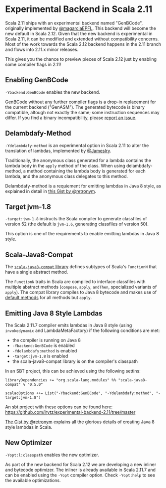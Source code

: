 # Experimental Backend in Scala 2.11

Scala 2.11 ships with an experimental backend named "GenBCode", originally implemented by [@magarciaEPFL](https://github.com/magarciaEPFL).
This backend will become the new default in Scala 2.12.
Given that the new backend is experimental in Scala 2.11, it can be modified and extended without compatibility concerns.
Most of the work towards the Scala 2.12 backend happens in the 2.11 branch and flows into 2.11.x minor releases.

This gives you the chance to preview pieces of Scala 2.12 just by enabling some compiler flags in 2.11!

## Enabling GenBCode

`-Ybackend:GenBCode` enables the new backend.

GenBCode without any further compiler flags is a drop-in replacement for the current backend ("GenASM").
The generated bytecode is binary compatible, altough not exactly the same; some instruction sequences may differ.
If you find a binary incompatibility, please [report an issue](https://issues.scala-lang.org/secure/Dashboard.jspa).

## Delambdafy-Method

`-Ydelambdafy:method` is an experimental option in Scala 2.11 to alter the translation of lambdas, implemented by [@JamesIry](https://github.com/JamesIry).

Traditionally, the anonymous class generated for a lambda contains the lambda body in the `apply` method of the class.
When using delambdafy-method, a method containing the lambda body is generated for each lambda, and the anonymous class delegates to this method.

Delambdafy-method is a requiement for emitting lambdas in Java 8 style, as explained in detail in [this Gist by @retronym](https://gist.github.com/retronym/0178c212e4bacffed568).

## Target jvm-1.8

`-target:jvm-1.8` instructs the Scala compiler to generate classfiles of version 52 (the default is `jvm-1.6`, generating classfiles of version 50).

This option is one of the requirements to enable emitting lambdas in Java 8 style.

## Scala-Java8-Compat

The [`scala-java8-compat` library](https://github.com/scala/scala-java8-compat) defines subtypes of Scala's `FunctionN` that have a single abstract method. 

The `FunctionN` traits in Scala are compiled to interface classfiles with multiple abstract methods (`compose`, `apply`, `andThen`, specialized variants of `apply`).
The compat library compiles to Java 8 bytecode and makes use of [default methods](https://docs.oracle.com/javase/tutorial/java/IandI/defaultmethods.html) for all methods but `apply`.

## Emitting Java 8 Style Lambdas

The Scala 2.11.7 compiler emits lambdas in Java 8 style (using `invokedynamic` and LambdaMetaFactory) if the following conditions are met:
  - the compiler is running on Java 8
  - `-Ybackend:GenBCode` is enabled
  - `-Ydelambdafy:method` is enabled
  - `-target:jvm-1.8` is enabled
  - the scala-java8-compat library is on the compiler's classpath

In an SBT project, this can be achieved using the following settins:

    libraryDependencies += "org.scala-lang.modules" %% "scala-java8-compat" % "0.5.0"
    
    scalacOptions ++= List("-Ybackend:GenBCode", "-Ydelambdafy:method", "-target:jvm-1.8")

An sbt project with these options can be found here: https://github.com/lrytz/experimental-backend-2.11/tree/master

[The Gist by @retronym](https://gist.github.com/retronym/0178c212e4bacffed568) explains all the glorious details of creating Java 8 style lambdas in Scala.

## New Optimizer

`-Yopt:l:classpath` enables the new optimizer.

As part of the new backend for Scala 2.12 we are developing a new inliner and bytecode optimizer.
The inliner is already available in Scala 2.11.7 and can be enabled using the `-Yopt` compiler option.
Check `-Yopt:help` to see the available optimizations.
